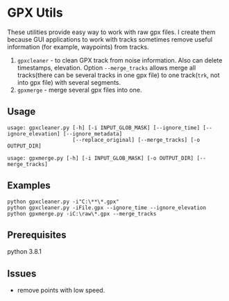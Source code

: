 # GPX Utils

These utilities provide easy way to work with raw gpx files. I create them because GUI applications to work with tracks sometimes remove useful information (for example, waypoints) from tracks.

1. `gpxcleaner` - to clean GPX track from noise information. Also can delete timestamps, elevation. Option `--merge_tracks` allows merge all tracks(there can be several tracks in one gpx file) to one track(`trk`, not into gpx file) with several segments.
2. `gpxmerge` - merge several gpx files into one.

## Usage

```
usage: gpxcleaner.py [-h] [-i INPUT_GLOB_MASK] [--ignore_time] [--ignore_elevation] [--ignore_metadata]
                     [--replace_original] [--merge_tracks] [-o OUTPUT_DIR]

usage: gpxmerge.py [-h] [-i INPUT_GLOB_MASK] [-o OUTPUT_DIR] [--merge_tracks]
```

## Examples

```
python gpxcleaner.py -i"C:\**\*.gpx"
python gpxcleaner.py -iFile.gpx --ignore_time --ignore_elevation
python gpxmerge.py -iC:\raw\*.gpx --merge_tracks
```



## Prerequisites

python 3.8.1

## Issues

- remove points with low speed.